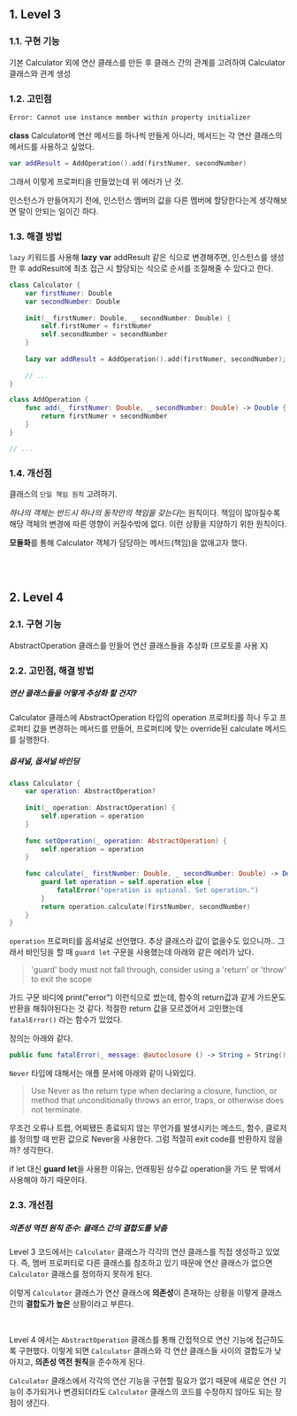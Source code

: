 ## 1. Level 3

### 1.1. 구현 기능

기본 Calculator 외에 연산 클래스를 만든 후 클래스 간의 관계를 고려하여 Calculator 클래스와 관계 생성

### 1.2. 고민점

```bash
Error: Cannot use instance member within property initializer
```

**class** Calculator에 연산 메서드를 하나씩 만들게 아니라, 메서드는 각 연산 클래스의 메서드를 사용하고 싶었다.

```swift
var addResult = AddOperation().add(firstNumer, secondNumber)
```

그래서 이렇게 프로퍼티을 만들었는데 위 에러가 난 것. 

인스턴스가 만들어지기 전에, 인스턴스 멤버의 값을 다른 멤버에 할당한다는게 생각해보면 말이 안되는 일이긴 하다.

### 1.3. 해결 방법

`lazy` 키워드를 사용해 **lazy** **var** addResult 같은 식으로 변경해주면, 인스턴스를 생성한 후 addResult에 최초 접근 시 할당되는 식으로 순서를 조절해줄 수 있다고 한다.

```swift
class Calculator {
    var firstNumer: Double
    var secondNumber: Double
    
    init(_ firstNumer: Double, _ secondNumber: Double) {
        self.firstNumer = firstNumer
        self.secondNumber = secondNumber
    }
    
    lazy var addResult = AddOperation().add(firstNumer, secondNumber);
    
  	// ...
}

class AddOperation {
    func add(_ firstNumer: Double, _ secondNumber: Double) -> Double {
        return firstNumer + secondNumber
    }
}

// ...
```

### 1.4. 개선점

클래스의 `단일 책임 원칙` 고려하기. 

*하나의 객체는 반드시 하나의 동작만의 책임을 갖는다*는 원칙이다. 책임이 많아질수록 해당 객체의 변경에 따른 영향이 커질수밖에 없다. 이런 상황을 지양하기 위한 원칙이다.

**모듈화**를 통해 Calculator 객체가 담당하는 메서드(책임)을 없애고자 했다.


<br><br>


## 2. Level 4

### 2.1. 구현 기능

AbstractOperation 클래스를 만들어 연산 클래스들을 추상화 (프로토콜 사용 X)



### 2.2. 고민점, 해결 방법

##### 연산 클래스들을 어떻게 추상화 할 건지? 

Calculator 클래스에 AbstractOperation 타입의 operation 프로퍼티를 하나 두고 프로퍼티 값을 변경하는 메서드를 만들어, 프로퍼티에 맞는 override된 calculate 메서드를 실행한다.

##### 옵셔널, 옵셔널 바인딩

```swift
class Calculator {
    var operation: AbstractOperation?
    
    init(_ operation: AbstractOperation) {
        self.operation = operation
    }
    
    func setOperation(_ operation: AbstractOperation) {
        self.operation = operation
    }
    
    func calculate(_ firstNumber: Double, _ secondNumber: Double) -> Double {
        guard let operation = self.operation else {
            fatalError("operation is optional. Set operation.")
        }
        return operation.calculate(firstNumber, secondNumber)
    }
}
```

`operation` 프로퍼티를 옵셔널로 선언했다. 추상 클래스라 값이 없을수도 있으니까.. 그래서 바인딩을 할 때 `guard let` 구문을 사용했는데 아래와 같은 에러가 났다.

> 'guard' body must not fall through, consider using a 'return' or 'throw' to exit the scope

가드 구문 바디에 print("error") 이런식으로 썼는데, 함수의 return값과 같게 가드문도 반환을 해줘야된다는 것 같다. 적절한 return 값을 모르겠어서 고민했는데  `fatalError()` 라는 함수가 있었다. 

정의는 아래와 같다. 

```swift
public func fatalError(_ message: @autoclosure () -> String = String(), file: StaticString = #file, line: UInt = #line) -> Never
```

`Never` 타입에 대해서는 애플 문서에 아래와 같이 나와있다.

> Use Never as the return type when declaring a closure, function, or method that unconditionally throws an error, traps, or otherwise does not terminate. 

무조건 오류나 트랩, 어찌됐든 종료되지 않는 무언가를 발생시키는 메소드, 함수, 클로저를 정의할 때 반환 값으로 Never을 사용한다. 그럼 적절히 exit code를 반환하지 않을까? 생각한다.

if let 대신 **guard let**을 사용한 이유는, 언래핑된 상수값 operation을 가드 문 밖에서 사용해야 하기 때문이다. 



### 2.3. 개선점

##### 의존성 역전 원칙 준수: 클래스 간의 결합도를 낮춤

Level 3 코드에서는 `Calculator` 클래스가 각각의 연산 클래스를 직접 생성하고  있었다. 즉, 멤버 프로퍼티로 다른 클래스를 참조하고 있기 때문에 연산 클래스가 없으면 `Calculator` 클래스를 정의하지 못하게 된다. 

이렇게  `Calculator` 클래스가 연산 클래스에 **의존성**이 존재하는 상황을 이렇게 클래스간의 **결합도가 높은** 상황이라고 부른다.

<br>

Level 4 에서는  `AbstractOperation` 클래스를 통해 간접적으로 연산 기능에 접근하도록 구현했다. 이렇게 되면 `Calculator` 클래스와 각 연산 클래스들 사이의 결합도가 낮아지고, **의존성 역전 원칙**을 준수하게 된다.

`Calculator` 클래스에서 각각의 연산 기능을 구현할 필요가 없기 때문에 새로운 연산 기능이 추가되거나 변경되더라도 `Calculator` 클래스의 코드를 수정하지 않아도 되는 장점이 생긴다.


